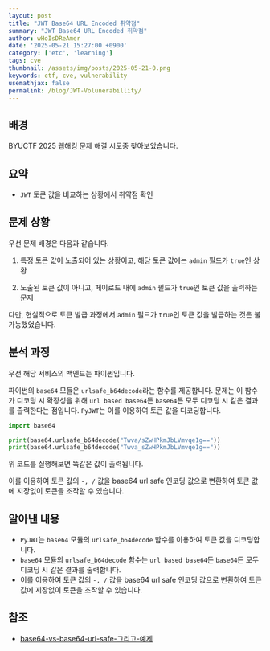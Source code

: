 ```yaml
---
layout: post
title: "JWT Base64 URL Encoded 취약점"
summary: "JWT Base64 URL Encoded 취약점"
author: wHoIsDReAmer
date: '2025-05-21 15:27:00 +0900'
category: ['etc', 'learning']
tags: cve
thumbnail: /assets/img/posts/2025-05-21-0.png
keywords: ctf, cve, vulnerability
usemathjax: false
permalink: /blog/JWT-Volunerabillity/
---
```


## 배경
BYUCTF 2025 웹해킹 문제 해결 시도중 찾아보았습니다.

## 요약

- `JWT` 토큰 값을 비교하는 상황에서 취약점 확인

## 문제 상황

우선 문제 배경은 다음과 같습니다.

1. 특정 토큰 값이 노출되어 있는 상황이고, 해당 토큰 값에는 `admin` 필드가 `true`인 상황

2. 노출된 토큰 값이 아니고, 페이로드 내에 `admin` 필드가 `true`인 토큰 값을 출력하는 문제

다만, 현실적으로 토큰 발급 과정에서 `admin` 필드가 `true`인 토큰 값을 발급하는 것은 불가능했었습니다.

## 분석 과정

우선 해당 서비스의 백엔드는 파이썬입니다.

파이썬의 `base64` 모듈은 `urlsafe_b64decode`라는 함수를 제공합니다. 문제는 이 함수가 디코딩 시 확장성을 위해 `url based base64`든 `base64`든 모두 디코딩 시 같은 결과를 출력한다는 점입니다. `PyJWT`는 이를 이용하여 토큰 값을 디코딩합니다.

```python
import base64

print(base64.urlsafe_b64decode("Twva/sZwHPkmJbLVmvqe1g=="))
print(base64.urlsafe_b64decode("Twva_sZwHPkmJbLVmvqe1g=="))
```

위 코드를 실행해보면 똑같은 값이 출력됩니다.

이를 이용하여 토큰 값의 `-, /` 값을 base64 url safe 인코딩 값으로 변환하여 토큰 값에 지장없이 토큰을 조작할 수 있습니다.

## 알아낸 내용
- `PyJWT`는 `base64` 모듈의 `urlsafe_b64decode` 함수를 이용하여 토큰 값을 디코딩합니다.
- `base64` 모듈의 `urlsafe_b64decode` 함수는 `url based base64`든 `base64`든 모두 디코딩 시 같은 결과를 출력합니다.
- 이를 이용하여 토큰 값의 `-, /` 값을 base64 url safe 인코딩 값으로 변환하여 토큰 값에 지장없이 토큰을 조작할 수 있습니다.

## 참조

- [base64-vs-base64-url-safe-그리고-예제](https://velog.io/@dohaeng0/base64-vs-base64-url-safe-%EA%B7%B8%EB%A6%AC%EA%B3%A0-%EC%98%88%EC%A0%9C)

